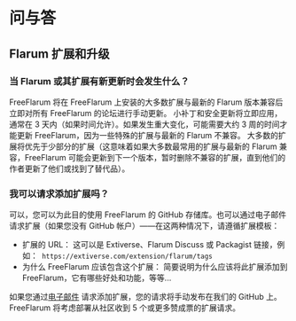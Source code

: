 # 问与答

## Flarum 扩展和升级

### 当 Flarum 或其扩展有新更新时会发生什么？

FreeFlarum 将在 FreeFlarum 上安装的大多数扩展与最新的 Flarum 版本兼容后立即对所有 FreeFlarum 的论坛进行手动更新。
小补丁和安全更新将立即应用，通常在 3 天内（如果时间允许）。如果发生重大变化，可能需要大约 3 周的时间才能更新 FreeFlarum，因为一些特殊的扩展与最新的 Flarum 不兼容。
大多数的扩展将优先于少部分的扩展（这意味着如果大多数最常用的扩展与最新的 Flarum 兼容，FreeFlarum 可能会更新到下一个版本，暂时删除不兼容的扩展，直到他们的作者更新了他们或找到了替代品）。

### 我可以请求添加扩展吗？

可以，您可以为此目的使用 FreeFlarum 的 GitHub 存储库。也可以通过电子邮件请求扩展（如果您没有 GitHub 帐户）——在这两种情况下，请遵循扩展模板：

- 扩展的 URL： 这可以是 Extiverse、Flarum Discuss 或 Packagist 链接，例如：` https://extiverse.com/extension/flarum/tags`
- 为什么 FreeFlarum 应该包含这个扩展： 简要说明为什么应该将此扩展添加到 FreeFlarum，它有哪些好处和功能，等等...

如果您通过[电子邮件](info@freeflarum.com) 请求添加扩展，您的请求将手动发布在我们的 GitHub 上。 FreeFlarum 将考虑部署从社区收到 5 个或更多赞成票的扩展请求。
